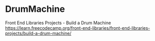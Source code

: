 # DrumMachine
Front End Libraries Projects - Build a Drum Machine
https://learn.freecodecamp.org/front-end-libraries/front-end-libraries-projects/build-a-drum-machine/
